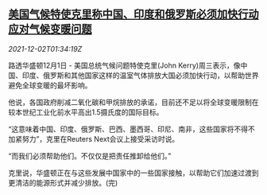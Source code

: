 <!--1638410462000-->
[美国气候特使克里称中国、印度和俄罗斯必须加快行动应对气候变暖问题](https://cn.reuters.com/article/us-kerry-china-ru-india-climate-1202-idCNKBS2IH047)
------

<div><i>2021-12-02T01:34:19Z</i></div><p>路透华盛顿12月1日 - 美国总统气候问题特使克里(John Kerry)周三表示，像中国、印度、俄罗斯和其他国家这样的温室气体排放大国必须加快行动，以帮助世界避免全球变暖的最坏影响。</p><p>他说，各国政府削减二氧化碳和甲烷排放的承诺，目前还不足以将全球变暖限制在较本世纪工业化前水平高出1.5摄氏度的国际目标。</p><p>“这意味着中国、印度、俄罗斯、巴西、墨西哥、印尼、南非，这些国家将不得不加紧努力”，克里在Reuters Next会议上接受采访时说。</p><p>“而我们必须帮助他们。不仅仅是把责任推卸给他们。”</p><p>克里说，华盛顿正在与这些发展中国家中的一些国家接触，以帮助它们加速过渡到更清洁的能源形式并减少排放。(完)</p>
